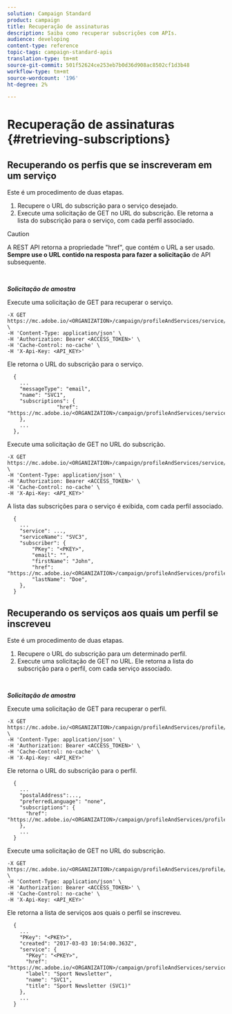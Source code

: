 ```yaml
---
solution: Campaign Standard
product: campaign
title: Recuperação de assinaturas
description: Saiba como recuperar subscrições com APIs.
audience: developing
content-type: reference
topic-tags: campaign-standard-apis
translation-type: tm+mt
source-git-commit: 501f52624ce253eb7b0d36d908ac8502cf1d3b48
workflow-type: tm+mt
source-wordcount: '196'
ht-degree: 2%

---
```



# Recuperação de assinaturas {#retrieving-subscriptions}

## Recuperando os perfis que se inscreveram em um serviço

Este é um procedimento de duas etapas.

1. Recupere o URL do subscrição para o serviço desejado.
1. Execute uma solicitação de GET no URL do subscrição. Ele retorna a lista do subscrição para o serviço, com cada perfil associado.

>[!CAUTION]
>
>A REST API retorna a propriedade &quot;href&quot;, que contém o URL a ser usado. <b>Sempre use o URL contido na resposta para fazer a solicitação</b> de API subsequente.

<br/>

***Solicitação de amostra***

Execute uma solicitação de GET para recuperar o serviço.

```
-X GET https://mc.adobe.io/<ORGANIZATION>/campaign/profileAndServices/service/<PKEY> \
-H 'Content-Type: application/json' \
-H 'Authorization: Bearer <ACCESS_TOKEN>' \
-H 'Cache-Control: no-cache' \
-H 'X-Api-Key: <API_KEY>'
```

Ele retorna o URL do subscrição para o serviço.

```
  {
    ...
    "messageType": "email",
    "name": "SVC1",
    "subscriptions": {
                "href": "https://mc.adobe.io/<ORGANIZATION>/campaign/profileAndServices/service/<PKEY>/subscriptions/"
    },
    ...
  },
```

Execute uma solicitação de GET no URL do subscrição.

```
-X GET https://mc.adobe.io/<ORGANIZATION>/campaign/profileAndServices/service/<PKEY>/subscriptions \
-H 'Content-Type: application/json' \
-H 'Authorization: Bearer <ACCESS_TOKEN>' \
-H 'Cache-Control: no-cache' \
-H 'X-Api-Key: <API_KEY>'
```

A lista das subscrições para o serviço é exibida, com cada perfil associado.

```
  {
    ...
    "service": ...,
    "serviceName": "SVC3",
    "subscriber": {
        "PKey": "<PKEY>",
        "email": "",
        "firstName": "John",
        "href": "https://mc.adobe.io/<ORGANIZATION>/campaign/profileAndServices/profile/<PKEY>",
        "lastName": "Doe",
    },
  }
```

## Recuperando os serviços aos quais um perfil se inscreveu

Este é um procedimento de duas etapas.

1. Recupere o URL do subscrição para um determinado perfil.
1. Execute uma solicitação de GET no URL. Ele retorna a lista do subscrição para o perfil, com cada serviço associado.

<br/>

***Solicitação de amostra***

Execute uma solicitação de GET para recuperar o perfil.

```
-X GET https://mc.adobe.io/<ORGANIZATION>/campaign/profileAndServices/profile/<PKEY> \
-H 'Content-Type: application/json' \
-H 'Authorization: Bearer <ACCESS_TOKEN>' \
-H 'Cache-Control: no-cache' \
-H 'X-Api-Key: <API_KEY>'
```

Ele retorna o URL do subscrição para o perfil.

```
  {
    ...
    "postalAddress":...,
    "preferredLanguage": "none",
    "subscriptions": {
      "href": "https://mc.adobe.io/<ORGANIZATION>/campaign/profileAndServices/profile/<PKEY>/subscriptions/"
    },
    ...
  }
```

Execute uma solicitação de GET no URL do subscrição.

```
-X GET https://mc.adobe.io/<ORGANIZATION>/campaign/profileAndServices/profile/<PKEY>/subscriptions \
-H 'Content-Type: application/json' \
-H 'Authorization: Bearer <ACCESS_TOKEN>' \
-H 'Cache-Control: no-cache' \
-H 'X-Api-Key: <API_KEY>'
```

Ele retorna a lista de serviços aos quais o perfil se inscreveu.

```
  {
    ...
    "PKey": "<PKEY>",
    "created": "2017-03-03 10:54:00.363Z",
    "service": {
      "PKey": "<PKEY>",
      "href": "https://mc.adobe.io/<ORGANIZATION>/campaign/profileAndServices/service/<PKEY>",
      "label": "Sport Newsletter",
      "name": "SVC1",
      "title": "Sport Newsletter (SVC1)"
    },
    ...
  }
```
